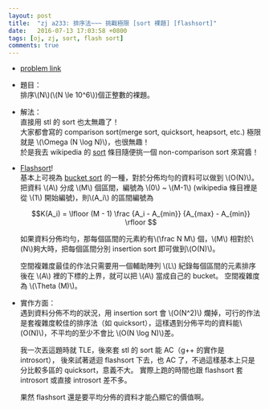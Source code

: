 ```yaml
---
layout: post
title:  "zj a233: 排序法~~~ 挑戰極限 [sort 裸題] [flashsort]"
date:   2016-07-13 17:03:58 +0800
tags: [oj, zj, sort, flash sort]
comments: true
---
```

*   [problem link](http://zerojudge.tw/ShowProblem?problemid=a233)
*   題目：  
    排序\\(N\\)(\\(N \le 10^6\\))個正整數的裸題。
*   解法：  
    直接用 stl 的 sort 也太無趣了！  
    大家都會寫的 comparison sort(merge sort, quicksort, heapsort, etc.) 極限就是 \\(\Omega (N \log N)\\)，也很無趣！  
    於是我去 wikipedia 的 [sort](https://en.wikipedia.org/wiki/Sorting_algorithm) 條目隨便挑一個 non-comparison sort 來寫醬！  

*   [Flashsort](https://en.wikipedia.org/wiki/Flashsort)!  
    基本上可視為 [bucket sort](https://en.wikipedia.org/wiki/Bucket_sort) 的一種，對於分佈均勻的資料可以做到 \\(O(N)\\)。  
    把資料 \\(A\\) 分成 \\(M\\) 個區間，編號為 \\(0\\) ~ \\(M-1\\) (wikipedia 條目裡是從 \\(1\\) 開始編號)，則\\(A_i\\) 的區間編號為

    $$K(A_i) = \lfloor (M - 1) \frac {A_i - A_{min}} {A_{max} - A_{min}} \rfloor $$

    如果資料分佈均勻，那每個區間的元素約有\\(\frac N M\\) 個，\\(M\\) 相對於\\(N\\)夠大時，把每個區間分別 insertion sort 即可做到\\(O(N)\\)。

    空間複雜度最佳的作法只需要用一個輔助陣列 \\(L\\) 紀錄每個區間的元素排序後在 \\(A\\) 裡的下標的上界，就可以把 \\(A\\) 當成自己的 bucket。
    空間複雜度為 \\(\Theta (M)\\)。

*   實作方面：  
    遇到資料分佈不均的狀況，用 insertion sort 會 \\(O(N^2)\\) 爛掉，可行的作法是套複雜度較佳的排序法（如 quicksort），這樣遇到分佈平均的資料能\\(O(N)\\)，不平均的至少不會比 \\(O(N \log N)\\)差。  

    我一次丟這題時就 TLE，後來套 stl 的 sort 能 AC（g++ 的實作是 introsort），
    後來試著遞迴 flashsort 下去，也 AC 了，不過這樣基本上只是分比較多區的 quicksort，意義不大。
    實際上跑的時間也跟 flashsort 套 introsort 或直接 introsort 差不多。  

    果然 flashsort 還是要平均分佈的資料才能凸顯它的價值啊。

<script src="https://gist-it.appspot.com/https://github.com/prprprpony/oj/blob/master/zj/a233/a233.cpp"></script>

